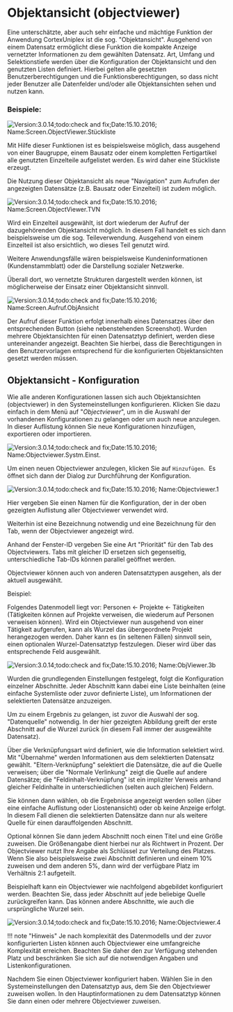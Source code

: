 Objektansicht (objectviewer)
============================

Eine unterschätzte, aber auch sehr einfache und mächtige Funktion der
Anwendung CortexUniplex ist die sog. "Objektansicht". Ausgehend von einem
Datensatz ermöglicht diese Funktion die kompakte Anzeige vernetzter
Informationen zu dem gewählten Datensatz. Art, Umfang und
Selektionstiefe werden über die Konfiguration der Objektansicht und den
genutzten Listen definiert. Hierbei gelten alle gesetzten
Benutzerberechtigungen und die Funktionsberechtigungen, so dass nicht
jeder Benutzer alle Datenfelder und/oder alle Objektansichten sehen und
nutzen kann.

### Beispiele:

![Version:3.0.14;todo:check and fix;Date:15.10.2016; Name:Screen.ObjectViewer.Stückliste](images/206e7fedc320202020212024.png)

Mit Hilfe dieser Funktionen ist es beispielsweise möglich, dass
ausgehend von einer Baugruppe, einem Bausatz oder einem kompletten
Fertigartikel alle genutzten Einzelteile aufgelistet werden. Es wird
daher eine Stückliste erzeugt.

Die Nutzung dieser Objektansicht als neue "Navigation" zum Aufrufen
der angezeigten Datensätze (z.B. Bausatz oder Einzelteil) ist zudem
möglich.

![Version:3.0.14;todo:check and fix;Date:15.10.2016; Name:Screen.ObjectViewer.TVN](images/206e7feddb20202020212024.png)

Wird ein Einzelteil ausgewählt, ist dort wiederum der
Aufruf der dazugehörenden Objektansicht möglich. In diesem Fall handelt
es sich dann beispielsweise um die sog. Teileverwendung. Ausgehend von
einem Einzelteil ist also ersichtlich, wo dieses Teil genutzt wird.


Weitere Anwendungsfälle wären beispielsweise Kundeninformationen
(Kundenstammblatt) oder die Darstellung sozialer Netzwerke.

Überall dort, wo vernetzte Strukturen dargestellt werden können, ist
möglicherweise der Einsatz einer Objektansicht sinnvoll.

![Version:3.0.14;todo:check and fix;Date:15.10.2016; Name:Screen.Aufruf.ObjAnsicht](images/206e7ff7ed20202020212024.png)

Der Aufruf dieser Funktion erfolgt innerhalb eines
Datensatzes über den entsprechenden Button (siehe nebenstehenden
Screenshot). Wurden mehrere Objektansichten für einen Datensatztyp
definiert, werden diese untereinander angezeigt. Beachten Sie hierbei,
dass die Berechtigungen in den Benutzervorlagen entsprechend für die
konfigurierten Objektansichten gesetzt werden müssen.

Objektansicht - Konfiguration
-----------------------------

Wie alle anderen Konfigurationen lassen sich auch Objektansichten (objectviewer) in den Systemeinstellungen konfigurieren. Klicken Sie dazu einfach in dem Menü auf "*Objectviewer*", um in die Auswahl der vorhandenen Konfigurationen zu gelangen oder um auch neue anzulegen. In dieser Auflistung können Sie neue Konfigurationen hinzufügen, exportieren oder importieren.

![Version:3.0.14;todo:check and fix;Date:15.10.2016; Name:Objectviewer.Systm.Einst.](images/2071ade13e20202020212024.png)

Um einen neuen Objectviewer anzulegen, klicken Sie auf `Hinzufügen`.  Es öffnet sich dann der Dialog zur Durchführung der Konfiguration.

![Version:3.0.14;todo:check and fix;Date:15.10.2016; Name:Objectviewer.1](images/2071ade15c20202020212024.png)

Hier vergeben Sie einen Namen für die Konfiguration, der in der oben gezeigten Auflistung aller Objectviewer verwendet wird.

Weiterhin ist eine Bezeichnung notwendig und eine Bezeichnung für den Tab, wenn der Objectviewer angezeigt wird.

Anhand der Fenster-ID vergeben Sie eine Art "Priorität" für den Tab des Objectviewers. Tabs mit gleicher ID ersetzen sich gegenseitig, unterschiedliche Tab-IDs können parallel geöffnet werden.

Objectviewer können auch von anderen Datensatztypen ausgehen, als der aktuell ausgewählt.

Beispiel:

Folgendes Datenmodell liegt vor: Personen <- Projekte <- Tätigkeiten (Tätigkeiten können auf Projekte verweisen, die wiederum auf Personen verweisen können). Wird ein Objectviewer nun ausgehend von einer Tätigkeit aufgerufen, kann als Wurzel das übergeordnete Projekt herangezogen werden. Daher kann es (in seltenen Fällen) sinnvoll sein, einen optionalen Wurzel-Datensatztyp festzulegen. Dieser wird über das entsprechende Feld ausgewählt.

![Version:3.0.14;todo:check and fix;Date:15.10.2016; Name:ObjViewer.3b](images/2071adedc120202020212024.png)

Wurden die grundlegenden Einstellungen festgelegt, folgt die Konfiguration einzelner Abschnitte. Jeder Abschnitt kann dabei eine Liste beinhalten (eine einfache Systemliste oder zuvor definierte Liste), um Informationen der selektierten Datensätze anzuzeigen.

Um zu einem Ergebnis zu gelangen, ist zuvor die Auswahl der sog. "Datenquelle" notwendig. In der hier gezeigten Abbildung greift der erste Abschnitt auf die Wurzel zurück (in diesem Fall immer der ausgewählte Datensatz).

Über die Verknüpfungsart wird definiert, wie die Information selektiert wird. Mit "Übernahme" werden Informationen aus dem selektierten Datensatz gewählt. "Eltern-Verknüpfung" selektiert die Datensätze, die auf die Quelle verweisen; über die "Normale Verlinkung" zeigt die Quelle auf andere Datensätze; die "Feldinhalt-Verknüpfung" ist ein impliziter Verweis anhand gleicher Feldinhalte in unterschiedlichen (selten auch gleichen) Feldern.

Sie können dann wählen, ob die Ergebnisse angezeigt werden sollen (über eine einfache Auflistung oder Liostenansicht) oder ob keine Anzeige erfolgt. In diesem Fall dienen die selektierten Datensätze dann nur als weitere Quelle für einen darauffolgenden Abschnitt.

Optional können Sie dann jedem Abschnitt noch einen Titel und eine Größe zuweisen. Die Größenangabe dient hierbei nur als Richtwert in Prozent. Der Objectviewer nutzt Ihre Angabe als Schlüssel zur Verteilung des Platzes. Wenn Sie also beispielsweise zwei Abschnitt definieren und einem 10% zuweisen und dem anderen 5%, dann wird der verfügbare Platz im Verhältnis 2:1 aufgeteilt.

Beispielhaft kann ein Objectviewer wie nachfolgend abgebildet konfiguriert werden. Beachten Sie, dass jeder Abschnitt auf jede beliebige Quelle zurückgreifen kann. Das können andere Abschnitte, wie auch die ursprüngliche Wurzel sein.

![Version:3.0.14;todo:check and fix;Date:15.10.2016; Name:Objectviewer.4](images/2071ade19e20202020212024.png)

!!! note "Hinweis"
	Je nach komplexität des Datenmodells und der zuvor konfigurierten Listen können auch Objectviewer eine umfangreiche Komplexität erreichen. Beachten Sie daher den zur Verfügung stehenden Platz und beschränken Sie sich auf die notwendigen Angaben und Listenkonfigurationen.

Nachdem Sie einen Objectviewer konfiguriert haben. Wählen Sie in den Systemeinstellungen den Datensatztyp aus, dem Sie den Objectviewer zuweisen wollen. In den Hauptinformationen zu dem Datensatztyp können Sie dann einen oder mehrere Objectviewer zuweisen.
